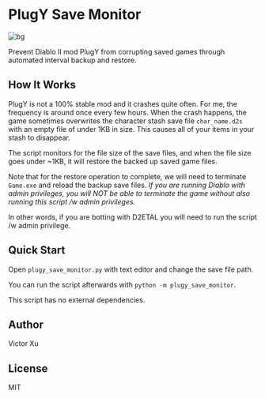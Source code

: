 # PlugY Save Monitor
![bg](https://user-images.githubusercontent.com/15576531/61544030-92c49200-aa12-11e9-8ffc-62fa3226e5ff.jpg)

Prevent Diablo II mod PlugY from corrupting saved games through automated interval backup and restore.

## How It Works
PlugY is not a 100% stable mod and it crashes quite often. For me, the frequency is around once every few hours. When the crash happens, the game sometimes overwrites the character stash save file `char_name.d2s` with an empty file of under 1KB in size. This causes all of your items in your stash to disappear.

The script monitors for the file size of the save files, and when the file size goes under ~1KB, it will restore the backed up saved game files.

Note that for the restore operation to complete, we will need to terminate `Game.exe` and reload the backup save files. *If you are running Diablo with admin privileges, you will NOT be able to terminate the game without also running this script /w admin privileges.*

In other words, if you are botting with D2ETAL you will need to run the script /w admin privilege.

## Quick Start
Open `plugy_save_monitor.py` with text editor and change the save file path. 

You can run the script afterwards with `python -m plugy_save_monitor`.

This script has no external dependencies.

## Author
Victor Xu

## License
MIT
